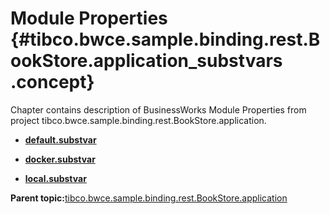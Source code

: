 # Module Properties {#tibco.bwce.sample.binding.rest.BookStore.application_substvars .concept}

Chapter contains description of BusinessWorks Module Properties from project tibco.bwce.sample.binding.rest.BookStore.application.

-   **[default.substvar](../../../projects/tibco.bwce.sample.binding.rest.BookStore.application/META-INF/default.substvar.md)**  

-   **[docker.substvar](../../../projects/tibco.bwce.sample.binding.rest.BookStore.application/META-INF/docker.substvar.md)**  

-   **[local.substvar](../../../projects/tibco.bwce.sample.binding.rest.BookStore.application/META-INF/local.substvar.md)**  


**Parent topic:**[tibco.bwce.sample.binding.rest.BookStore.application](../../../projects/tibco.bwce.sample.binding.rest.BookStore.application/tibco.bwce.sample.binding.rest.BookStore.application.md)

